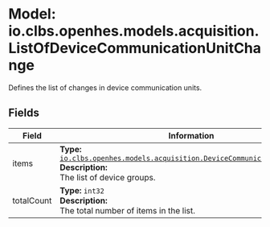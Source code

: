 # Model: io.clbs.openhes.models.acquisition.ListOfDeviceCommunicationUnitChange

Defines the list of changes in device communication units.

## Fields

| Field | Information |
| --- | --- |
| items | <b>Type:</b> [`io.clbs.openhes.models.acquisition.DeviceCommunicationUnitChange`](model-io-clbs-openhes-models-acquisition-devicecommunicationunitchange.md)<br><b>Description:</b><br>The list of device groups. |
| totalCount | <b>Type:</b> `int32`<br><b>Description:</b><br>The total number of items in the list. |

